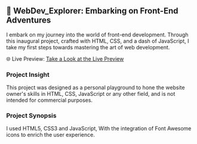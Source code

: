 
## 🌟 WebDev_Explorer: Embarking on Front-End Adventures
I embark on my journey into the world of front-end development. Through this inaugural project, crafted with HTML, CSS, and a dash of JavaScript, I take my first steps towards mastering the art of web development.

🌐 Live Preview: [Take a Look at the Live Preview](https://jihado-i.github.io/FirstApp-PersonalWebsite//)

### Project Insight
This project was designed as a personal playground to hone the website owner's skills in HTML, CSS, JavaScript or any other field, and is not intended for commercial purposes.

### Project Synopsis
I used HTML5, CSS3 and JavaScript, With the integration of Font Awesome icons to enrich the user experience.
